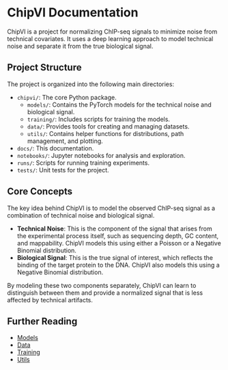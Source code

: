 # ChipVI Documentation

ChipVI is a project for normalizing ChIP-seq signals to minimize noise from technical covariates. It uses a deep learning approach to model technical noise and separate it from the true biological signal.

## Project Structure

The project is organized into the following main directories:

- `chipvi/`: The core Python package.
  - `models/`: Contains the PyTorch models for the technical noise and biological signal.
  - `training/`: Includes scripts for training the models.
  - `data/`: Provides tools for creating and managing datasets.
  - `utils/`: Contains helper functions for distributions, path management, and plotting.
- `docs/`: This documentation.
- `notebooks/`: Jupyter notebooks for analysis and exploration.
- `runs/`: Scripts for running training experiments.
- `tests/`: Unit tests for the project.

## Core Concepts

The key idea behind ChipVI is to model the observed ChIP-seq signal as a combination of technical noise and biological signal.

- **Technical Noise**: This is the component of the signal that arises from the experimental process itself, such as sequencing depth, GC content, and mappability. ChipVI models this using either a Poisson or a Negative Binomial distribution.
- **Biological Signal**: This is the true signal of interest, which reflects the binding of the target protein to the DNA. ChipVI also models this using a Negative Binomial distribution.

By modeling these two components separately, ChipVI can learn to distinguish between them and provide a normalized signal that is less affected by technical artifacts.

## Further Reading

- [Models](./models.md)
- [Data](./data.md)
- [Training](./training.md)
- [Utils](./utils.md)
